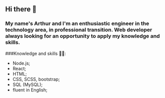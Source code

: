 ## Hi there 👋

### My name's Arthur and I'm an enthusiastic engineer in the technology area, in professional transition. Web developer always looking for an opportunity to apply my knowledge and skills.

###Knowledge and skills 🔭🌱:
- Node.js;
- React;
- HTML;
- CSS, SCSS, bootstrap;
- SQL (MySQL);
- fluent in English;
